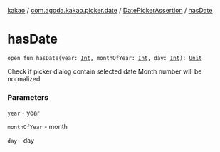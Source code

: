 [kakao](../../index.md) / [com.agoda.kakao.picker.date](../index.md) / [DatePickerAssertion](index.md) / [hasDate](./has-date.md)

# hasDate

`open fun hasDate(year: `[`Int`](https://kotlinlang.org/api/latest/jvm/stdlib/kotlin/-int/index.html)`, monthOfYear: `[`Int`](https://kotlinlang.org/api/latest/jvm/stdlib/kotlin/-int/index.html)`, day: `[`Int`](https://kotlinlang.org/api/latest/jvm/stdlib/kotlin/-int/index.html)`): `[`Unit`](https://kotlinlang.org/api/latest/jvm/stdlib/kotlin/-unit/index.html)

Check if picker dialog contain selected date
Month number will be normalized

### Parameters

`year` - year

`monthOfYear` - month

`day` - day